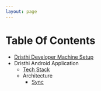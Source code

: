 ```yaml
---
layout: page
---
```


# Table Of Contents

* [Dristhi Developer Machine Setup][1]
* Dristhi Android Application
    * [Tech Stack][2]
    * Architecture
        * [Sync][3]


[1]: /dev_box_setup
[2]: /dristhi_app/tech_stack
[3]: /dristhi_app/architecture_sync
